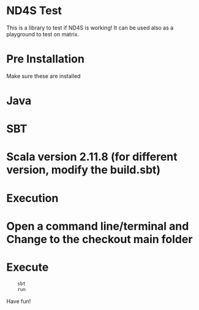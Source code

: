 # ND4S Test
This is a library to test if ND4S is working! It can be used also as a playground to test on matrix.

Pre Installation
=======
Make sure these are installed
  # Java
  # SBT
  # Scala version 2.11.8 (for different version, modify the build.sbt)

Execution
=======
  # Open a command line/terminal and Change to the checkout main folder
  # Execute
```bash
    sbt
    run
```

Have fun!
